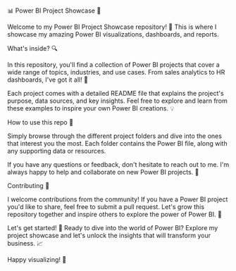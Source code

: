 📊 Power BI Project Showcase 🚀

Welcome to my Power BI Project Showcase repository! 🎉 This is where I showcase my amazing Power BI visualizations, dashboards, and reports.

What's inside? 🔍

In this repository, you'll find a collection of Power BI projects that cover a wide range of topics, industries, and use cases. From sales analytics to HR dashboards, I've got it all! 💼

Each project comes with a detailed README file that explains the project's purpose, data sources, and key insights. Feel free to explore and learn from these examples to inspire your own Power BI creations. 💡

How to use this repo 🤔

Simply browse through the different project folders and dive into the ones that interest you the most. Each folder contains the Power BI file, along with any supporting data or resources.

If you have any questions or feedback, don't hesitate to reach out to me. I'm always happy to help and collaborate on new Power BI projects. 🤗

Contributing 🤝

I welcome contributions from the community! If you have a Power BI project you'd like to share, feel free to submit a pull request. Let's grow this repository together and inspire others to explore the power of Power BI. 🌟

Let's get started! 🚀
Ready to dive into the world of Power BI? Explore my project showcase and let's unlock the insights that will transform your business. 📈

Happy visualizing! 🎉
